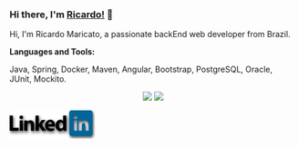 ### Hi there, I'm [Ricardo!](https://anuraghazra.github.io) 👋

Hi, I'm Ricardo Maricato, a passionate backEnd web developer from Brazil.

**Languages and Tools:**

Java, Spring, Docker, Maven, Angular, Bootstrap, PostgreSQL, Oracle, JUnit, Mockito. 

<p align="center">

  <img height= "120em" src="[![Anurag's GitHub stats](https://github-readme-stats.vercel.app/api?username=RicardoMaricato&count_private=true&show_icons=true&theme=dark)](https://github.com/anuraghazra/github-readme-stats)"/>

 <img height= "120em" src="[![Top Langs](https://github-readme-stats.vercel.app/api/top-langs/?username=RicardoMaricato&layout=compact&theme=dark&bg_color=30,0d0d0d,191919&title_color=fff&text_color=fff&icon_color=79ff97)](https://github.com/anuraghazra/github-readme-stats)"/>

<div style="align-self: center;align-items: center; display: flex; justify-content: space-between; width: 150px;" >
  <a href="https://www.linkedin.com/in/ricardomaricato/">
    <img src="https://github.com/RicardoMaricato/RicardoMaricato/blob/main/images/linkedin.png" alt="linkedin" height="50">
  </a>
</div>
